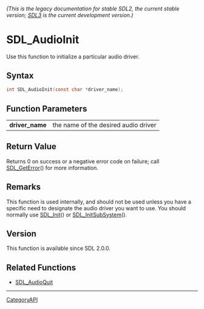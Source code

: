 ###### (This is the legacy documentation for stable SDL2, the current stable version; [SDL3](https://wiki.libsdl.org/SDL3/) is the current development version.)
# SDL_AudioInit

Use this function to initialize a particular audio driver.

## Syntax

```c
int SDL_AudioInit(const char *driver_name);

```

## Function Parameters

|                     |                                      |
| ------------------- | ------------------------------------ |
| **driver_name**     | the name of the desired audio driver |

## Return Value

Returns 0 on success or a negative error code on failure; call
[SDL_GetError](SDL_GetError.md)() for more information.

## Remarks

This function is used internally, and should not be used unless you have a
specific need to designate the audio driver you want to use. You should
normally use [SDL_Init](SDL_Init.md)() or
[SDL_InitSubSystem](SDL_InitSubSystem.md)().

## Version

This function is available since SDL 2.0.0.

## Related Functions

* [SDL_AudioQuit](SDL_AudioQuit.md)

----
[CategoryAPI](CategoryAPI.md)
